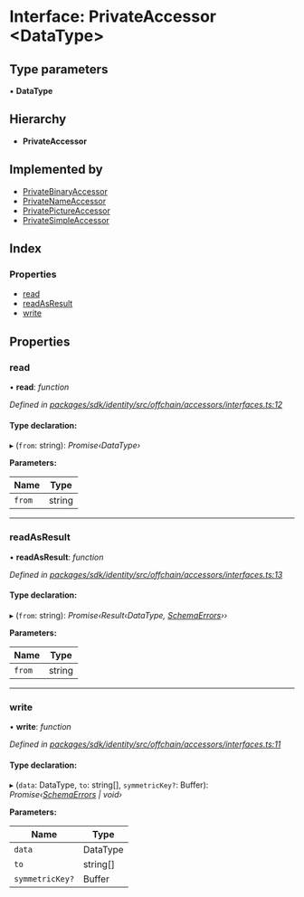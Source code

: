 # Interface: PrivateAccessor <**DataType**>

## Type parameters

▪ **DataType**

## Hierarchy

* **PrivateAccessor**

## Implemented by

* [PrivateBinaryAccessor](../classes/_offchain_accessors_binary_.privatebinaryaccessor.md)
* [PrivateNameAccessor](../classes/_offchain_accessors_name_.privatenameaccessor.md)
* [PrivatePictureAccessor](../classes/_offchain_accessors_pictures_.privatepictureaccessor.md)
* [PrivateSimpleAccessor](../classes/_offchain_accessors_simple_.privatesimpleaccessor.md)

## Index

### Properties

* [read](_offchain_accessors_interfaces_.privateaccessor.md#read)
* [readAsResult](_offchain_accessors_interfaces_.privateaccessor.md#readasresult)
* [write](_offchain_accessors_interfaces_.privateaccessor.md#write)

## Properties

###  read

• **read**: *function*

*Defined in [packages/sdk/identity/src/offchain/accessors/interfaces.ts:12](https://github.com/medhak1/celo-monorepo/blob/master/packages/sdk/identity/src/offchain/accessors/interfaces.ts#L12)*

#### Type declaration:

▸ (`from`: string): *Promise‹DataType›*

**Parameters:**

Name | Type |
------ | ------ |
`from` | string |

___

###  readAsResult

• **readAsResult**: *function*

*Defined in [packages/sdk/identity/src/offchain/accessors/interfaces.ts:13](https://github.com/medhak1/celo-monorepo/blob/master/packages/sdk/identity/src/offchain/accessors/interfaces.ts#L13)*

#### Type declaration:

▸ (`from`: string): *Promise‹Result‹DataType, [SchemaErrors](../modules/_offchain_accessors_errors_.md#schemaerrors)››*

**Parameters:**

Name | Type |
------ | ------ |
`from` | string |

___

###  write

• **write**: *function*

*Defined in [packages/sdk/identity/src/offchain/accessors/interfaces.ts:11](https://github.com/medhak1/celo-monorepo/blob/master/packages/sdk/identity/src/offchain/accessors/interfaces.ts#L11)*

#### Type declaration:

▸ (`data`: DataType, `to`: string[], `symmetricKey?`: Buffer): *Promise‹[SchemaErrors](../modules/_offchain_accessors_errors_.md#schemaerrors) | void›*

**Parameters:**

Name | Type |
------ | ------ |
`data` | DataType |
`to` | string[] |
`symmetricKey?` | Buffer |
